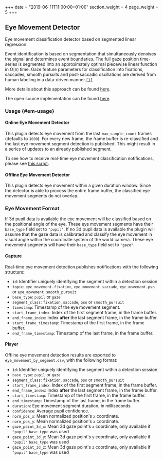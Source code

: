+++
date = "2019-06-11T11:00:00+01:00"
section_weight = 4
page_weight = 5
+++

## Eye Movement Detector

Eye movement classification detector based on segmented linear regression.

Event identification is based on segmentation that simultaneously denoises the signal and determines event boundaries. The full gaze position time-series is segmented into an approximately optimal piecewise linear function in O(n) time. Gaze feature parameters for classification into fixations, saccades, smooth pursuits and post-saccadic oscillations are derived from human labeling in a data-driven manner.[`[1]`](#nslr-hmm-paper)

More details about this approach can be found [here][nslr-hmm-paper].

The open source implementation can be found [here][nslr-hmm-repo].

### Usage {#em-usage}

#### Online Eye Movement Detector

This plugin detects eye movement from the last `max_sample_count` frames (defaults to `1000`). For every new frame, the frame buffer is re-classified and the last eye movement segment detection is published. This might result in a series of updates to an already published segment.

To see how to receive real-time eye movement classification notifications, please see [this script][eye-movement-helper-py].

#### Offline Eye Movement Detector

This plugin detects eye movement within a given duration window. Since the detector is able to process the entire frame buffer, the classified eye movement segments do not overlap.

### Eye Movement Format

If 3d pupil data is available the eye movement will be classified based on the positional angle of the eye. These eye movement segments have their `base_type` field set to `"pupil"`. If no 3d pupil data is available the plugin will assume that the gaze data is calibrated and classify the eye movement in visual angle within the coordinate system of the world camera. These eye movement segments will have their `base_type` field set to `"gaze"`.

#### Capture

Real-time eye movement detection publishes notifications with the following structure:

- `id`: Identifier uniquely identifying the segment within a detection session
- `topic`: `eye_movement.fixation`, `eye_movement.saccade`, `eye_movement.pso` or `eye_movement.smooth_pursuit`
- `base_type`: `pupil` or `gaze`
- `segment_class`: `fixation`, `saccade`, `pso` or `smooth_pursuit`
- `timestamp`: Timestamp of the eye movement segment.
- `start_frame_index`: Index of the first segment frame, in the frame buffer.
- `end_frame_index`: Index **after** the last segment frame, in the frame buffer.
- `start_frame_timestamp`: Timestamp of the first frame, in the frame buffer.
- `end_frame_timestamp`: Timestamp of the last frame, in the frame buffer.

#### Player

Offline eye movement detection results are exported to `eye_movement_by_segment.csv`, with the following format:

- `id`: Identifier uniquely identifying the segment within a detection session
- `base_type`: `pupil` or `gaze`
- `segment_class`: `fixation`, `saccade`, `pso` or `smooth_pursuit`
- `start_frame_index`: Index of the first segment frame, in the frame buffer.
- `end_frame_index`: Index **after** the last segment frame, in the frame buffer.
- `start_timestamp`: Timestamp of the first frame, in the frame buffer.
- `end_timestamp`: Timestamp of the last frame, in the frame buffer.
- `duration`: Eye movement segment duration, in milliseconds.
- `confidence`: Average pupil confidence.
- `norm_pos_x`: Mean normalized position's `x` coordinate.
- `norm_pos_y`: Mean normalized position's `x` coordinate.
- `gaze_point_3d_x`: Mean 3d gaze point's `x` coordinate, only available if `"pupil"` `base_type` was used
- `gaze_point_3d_y`: Mean 3d gaze point's `y` coordinate, only available if `"pupil"` `base_type` was used
- `gaze_point_3d_z`: Mean 3d gaze point's `z` coordinate, only available if `"pupil"` `base_type` was used



[nslr-hmm-paper]: https://www.nature.com/articles/s41598-017-17983-x
[nslr-hmm-repo]: https://gitlab.com/nslr/nslr-hmm
[eye-movement-helper-py]: https://github.com/pupil-labs/pupil-helpers/blob/master/python/filter_eye_movement.py
